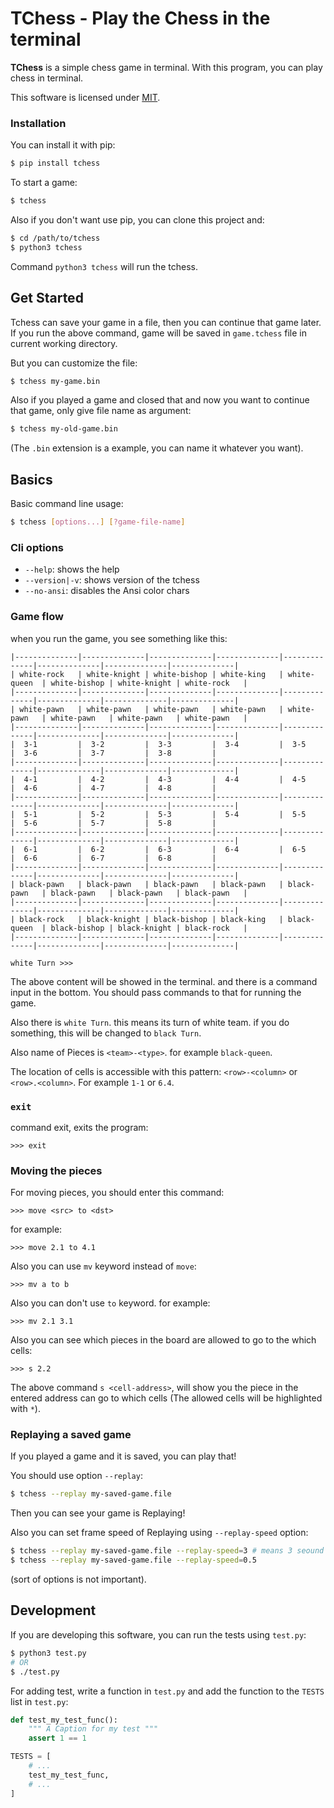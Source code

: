 # TChess - Play the Chess in the terminal
**TChess** is a simple chess game in terminal.
With this program, you can play chess in terminal.

This software is licensed under [MIT](/LICENSE).

### Installation
You can install it with pip:

```bash
$ pip install tchess
```

To start a game:

```bash
$ tchess
```

Also if you don't want use pip, you can clone this project and:

```bash
$ cd /path/to/tchess
$ python3 tchess 
```

Command `python3 tchess` will run the tchess.

## Get Started

Tchess can save your game in a file, then you can continue that game later.
If you run the above command, game will be saved in `game.tchess` file in current working directory.

But you can customize the file:

```bash
$ tchess my-game.bin
```

Also if you played a game and closed that and now you want to continue that game, only give file name as argument:

```bash
$ tchess my-old-game.bin
```

(The `.bin` extension is a example, you can name it whatever you want).

## Basics
Basic command line usage:

```bash
$ tchess [options...] [?game-file-name]
```

### Cli options
- `--help`: shows the help
- `--version|-v`: shows version of the tchess
- `--no-ansi`: disables the Ansi color chars

### Game flow

when you run the game, you see something like this:

```
|--------------|--------------|--------------|--------------|--------------|--------------|--------------|--------------|
| white-rock   | white-knight | white-bishop | white-king   | white-queen  | white-bishop | white-knight | white-rock   |
|--------------|--------------|--------------|--------------|--------------|--------------|--------------|--------------|
| white-pawn   | white-pawn   | white-pawn   | white-pawn   | white-pawn   | white-pawn   | white-pawn   | white-pawn   |
|--------------|--------------|--------------|--------------|--------------|--------------|--------------|--------------|
|  3-1         |  3-2         |  3-3         |  3-4         |  3-5         |  3-6         |  3-7         |  3-8         |
|--------------|--------------|--------------|--------------|--------------|--------------|--------------|--------------|
|  4-1         |  4-2         |  4-3         |  4-4         |  4-5         |  4-6         |  4-7         |  4-8         |
|--------------|--------------|--------------|--------------|--------------|--------------|--------------|--------------|
|  5-1         |  5-2         |  5-3         |  5-4         |  5-5         |  5-6         |  5-7         |  5-8         |
|--------------|--------------|--------------|--------------|--------------|--------------|--------------|--------------|
|  6-1         |  6-2         |  6-3         |  6-4         |  6-5         |  6-6         |  6-7         |  6-8         |
|--------------|--------------|--------------|--------------|--------------|--------------|--------------|--------------|
| black-pawn   | black-pawn   | black-pawn   | black-pawn   | black-pawn   | black-pawn   | black-pawn   | black-pawn   |
|--------------|--------------|--------------|--------------|--------------|--------------|--------------|--------------|
| black-rock   | black-knight | black-bishop | black-king   | black-queen  | black-bishop | black-knight | black-rock   |
|--------------|--------------|--------------|--------------|--------------|--------------|--------------|--------------|

white Turn >>>
```

The above content will be showed in the terminal. and there is a command input in the bottom.
You should pass commands to that for running the game.

Also there is `white Turn`. this means its turn of white team. if you do something,
this will be changed to `black Turn`.

Also name of Pieces is `<team>-<type>`. for example `black-queen`.

The location of cells is accessible with this pattern: `<row>-<column>` or `<row>.<column>`.
For example `1-1` or `6.4`.

### `exit`
command exit, exits the program:

```
>>> exit
```

### Moving the pieces
For moving pieces, you should enter this command:

```
>>> move <src> to <dst>
```

for example:

```
>>> move 2.1 to 4.1
```

Also you can use `mv` keyword instead of `move`:

```
>>> mv a to b
``` 

Also you can don't use `to` keyword. for example:

```
>>> mv 2.1 3.1
```

Also you can see which pieces in the board are allowed to go to the which cells:

```
>>> s 2.2
```

The above command `s <cell-address>`, will show you the piece in the entered address can go to
which cells (The allowed cells will be highlighted with `*`).

### Replaying a saved game
If you played a game and it is saved, you can play that!

You should use option `--replay`:

```bash
$ tchess --replay my-saved-game.file
```

Then you can see your game is Replaying!

Also you can set frame speed of Replaying using `--replay-speed` option:

```bash
$ tchess --replay my-saved-game.file --replay-speed=3 # means 3 seound
$ tchess --replay my-saved-game.file --replay-speed=0.5
```

(sort of options is not important).

## Development
If you are developing this software, you can run the tests using `test.py`:

```bash
$ python3 test.py
# OR
$ ./test.py
```

For adding test, write a function in `test.py` and add the function to the `TESTS` list in `test.py`:

```python
def test_my_test_func():
    """ A Caption for my test """
    assert 1 == 1

TESTS = [
    # ...
    test_my_test_func,
    # ...
]
```
